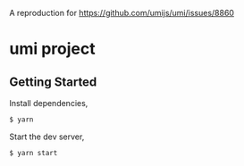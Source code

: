 A reproduction for https://github.com/umijs/umi/issues/8860 


# umi project

## Getting Started

Install dependencies,

```bash
$ yarn
```

Start the dev server,

```bash
$ yarn start
```
